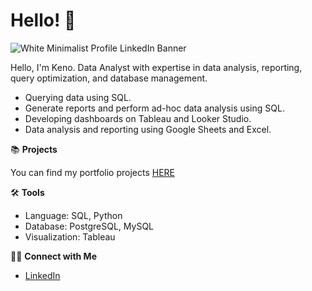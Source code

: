# Hello! 👋

![White Minimalist Profile LinkedIn Banner](https://github.com/user-attachments/assets/64d91155-ee7f-486e-aa0f-591d2d890cd2)

Hello, I'm Keno. Data Analyst with expertise in data analysis, reporting, query optimization, and database management.

- Querying data using SQL.
- Generate reports and perform ad-hoc data analysis using SQL.
- Developing dashboards on Tableau and Looker Studio.
- Data analysis and reporting using Google Sheets and Excel.
  
📚 **Projects**

You can find my portfolio projects [HERE](https://github.com/osimakeno/Portfolio-Guide/blob/main/README.md)

🛠️ **Tools**
- Language: SQL, Python
- Database: PostgreSQL, MySQL
- Visualization: Tableau

👋🏻 **Connect with Me**
- [LinkedIn](www.linkedin.com/in/osimakeno)
